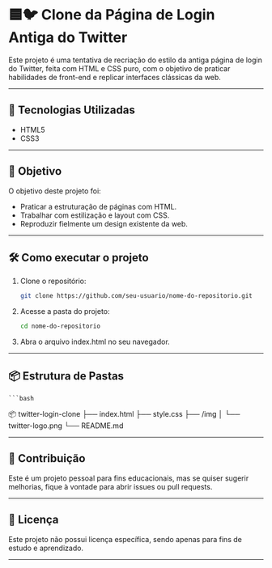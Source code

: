 # 🟦🐦 Clone da Página de Login Antiga do Twitter

Este projeto é uma tentativa de recriação do estilo da antiga página de login do Twitter, feita com HTML e CSS puro, com o objetivo de praticar habilidades de front-end e replicar interfaces clássicas da web.

---

## 🚀 Tecnologias Utilizadas

- HTML5  
- CSS3

---

## 🎯 Objetivo

O objetivo deste projeto foi:

- Praticar a estruturação de páginas com HTML.
- Trabalhar com estilização e layout com CSS.
- Reproduzir fielmente um design existente da web.

---

## 🛠️ Como executar o projeto

1. Clone o repositório:

   ```bash
   git clone https://github.com/seu-usuario/nome-do-repositorio.git

2. Acesse a pasta do projeto:

   ```bash
   cd nome-do-repositorio

3. Abra o arquivo index.html no seu navegador.

---

## 📦 Estrutura de Pastas

    ```bash
   📦 twitter-login-clone
   ├── index.html
   ├── style.css
   ├── /img
   │   └── twitter-logo.png
   └── README.md

---

## 🤝 Contribuição

Este é um projeto pessoal para fins educacionais, mas se quiser sugerir melhorias, fique à vontade para abrir issues ou pull requests.

---

## 📝 Licença

Este projeto não possui licença específica, sendo apenas para fins de estudo e aprendizado.

---
